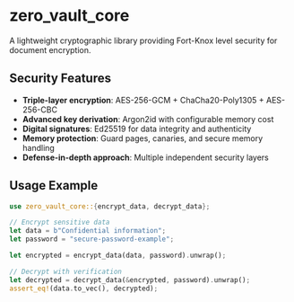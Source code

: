 # zero_vault_core

A lightweight cryptographic library providing Fort-Knox level security for document encryption.

## Security Features

- **Triple-layer encryption**: AES-256-GCM + ChaCha20-Poly1305 + AES-256-CBC
- **Advanced key derivation**: Argon2id with configurable memory cost
- **Digital signatures**: Ed25519 for data integrity and authenticity
- **Memory protection**: Guard pages, canaries, and secure memory handling
- **Defense-in-depth approach**: Multiple independent security layers

## Usage Example

```rust
use zero_vault_core::{encrypt_data, decrypt_data};

// Encrypt sensitive data
let data = b"Confidential information";
let password = "secure-password-example";

let encrypted = encrypt_data(data, password).unwrap();

// Decrypt with verification
let decrypted = decrypt_data(&encrypted, password).unwrap();
assert_eq!(data.to_vec(), decrypted);